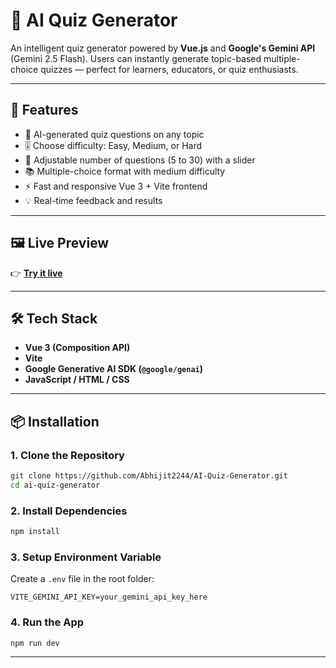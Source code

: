# 🤖 AI Quiz Generator

An intelligent quiz generator powered by **Vue.js** and **Google's Gemini API** (Gemini 2.5 Flash). Users can instantly generate topic-based multiple-choice quizzes — perfect for learners, educators, or quiz enthusiasts.

---

## 🚀 Features

- 🔮 AI-generated quiz questions on any topic  
- 🎚️ Choose difficulty: Easy, Medium, or Hard  
- 🎯 Adjustable number of questions (5 to 30) with a slider  
- 📚 Multiple-choice format with medium difficulty  
- ⚡ Fast and responsive Vue 3 + Vite frontend  
- 💡 Real-time feedback and results  

---

## 🖼️ Live Preview

👉 [**Try it live**](https://ai-quiz-generator-sandy.vercel.app/)  

---

## 🛠️ Tech Stack

- **Vue 3 (Composition API)**
- **Vite**
- **Google Generative AI SDK (`@google/genai`)**
- **JavaScript / HTML / CSS**

---

## 📦 Installation

### 1. Clone the Repository

```bash
git clone https://github.com/Abhijit2244/AI-Quiz-Generator.git
cd ai-quiz-generator
```

### 2. Install Dependencies

```bash
npm install
```

### 3. Setup Environment Variable

Create a `.env` file in the root folder:

```env
VITE_GEMINI_API_KEY=your_gemini_api_key_here
```

### 4. Run the App

```bash
npm run dev
```

---

